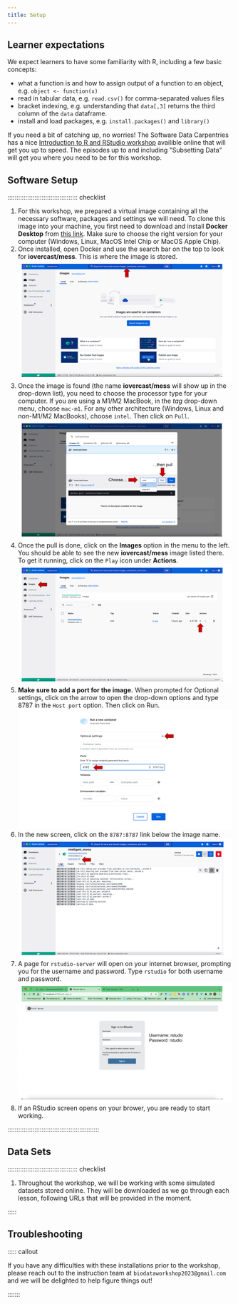 ```yaml
---
title: Setup
---
```


## Learner expectations
We expect learners to have some familiarity with R, including a few basic concepts:

- what a function is and how to assign output of a function to an object, e.g. `object <- function(x)`
- read in tabular data, e.g. `read.csv()` for comma-separated values files
- bracket indexing, e.g. understanding that `data[,3]` returns the third column of the `data` dataframe.
- install and load packages, e.g. `install.packages()` and `library()`

If you need a bit of catching up, no worries! The Software Data Carpentries has a nice [Introduction to R and RStudio workshop](https://swcarpentry.github.io/r-novice-gapminder/) availible online that will get you up to speed. The episodes up to and including "Subsetting Data" will get you where you need to be for this workshop. 



## Software Setup

::::::::::::::::::::::::::::::::::::::: checklist

1. For this workshop, we prepared a virtual image containing all the necessary software, packages and settings we will need. To clone this image into your machine, you first need to download and install **Docker Desktop** from [this link](https://www.docker.com/products/docker-desktop/). Make sure to choose the right version for your computer (Windows, Linux, MacOS Intel Chip or MacOS Apple Chip).
2. Once installed, open Docker and use the search bar on the top to look for **iovercast/mess**. This is where the image is stored.
![](setup-images/docker-setup-01.png)
3. Once the image is found (the name **iovercast/mess** will show up in the drop-down list), you need to choose the processor type for your computer. If you are using a M1/M2 MacBook, in the *tag* drop-down menu, choose `mac-m1`. For any other architecture (Windows, Linux and non-M1/M2 MacBooks), choose `intel`. Then click on `Pull`.
![](setup-images/docker-setup-02.png)
4. Once the pull is done, click on the **Images** option in the menu to the left. You should be able to see the new **iovercast/mess** image listed there. To get it running, click on the `Play` icon under **Actions**.
![](setup-images/docker-setup-03.png)
5. **Make sure to add a port for the image.** When prompted for Optional settings, click on the arrow to open the drop-down options and type 8787 in the `Host port` option. Then click on Run.
![](setup-images/docker-setup-04.png)
6. In the new screen, click on the `8787:8787` link below the image name.
![](setup-images/docker-setup-05.png)
7. A page for `rstudio-server` will open on your internet browser, prompting you for the username and password. Type `rstudio` for both username and password.
![](setup-images/docker-setup-06.png)
7. If an RStudio screen opens on your brower, you are ready to start working.

:::::::::::::::::::::::::::::::::::::::::::::::::::

## Data Sets

::::::::::::::::::::::::::::::::::::::: checklist


1. Throughout the workshop, we will be working with some simulated datasets stored online. They will be downloaded as we go through each lesson, following URLs that will be provided in the moment.

:::::

## Troubleshooting

::::: callout

If you have any difficulties with these installations prior to the workshop, please reach out to the instruction team at `biodataworkshop2023@gmail.com` and we will be delighted to help figure things out!

:::::::
